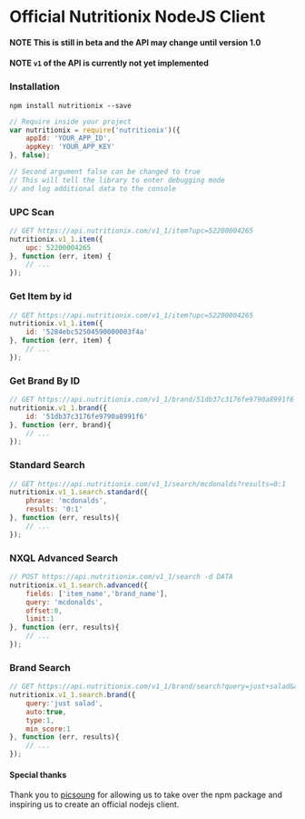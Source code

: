 Official Nutritionix NodeJS Client
==================================

#### NOTE This is still in beta and the API may change until version 1.0
#### NOTE `v1` of the API is currently not yet implemented

### Installation

```shell
npm install nutritionix --save
```


```js
// Require inside your project
var nutritionix = require('nutritionix')({
    appId: 'YOUR_APP_ID',
    appKey: 'YOUR_APP_KEY'
}, false);

// Second argument false can be changed to true
// This will tell the library to enter debugging mode
// and log additional data to the console
```

### UPC Scan

```js
// GET https://api.nutritionix.com/v1_1/item?upc=52200004265
nutritionix.v1_1.item({
    upc: 52200004265
}, function (err, item) {
    // ...
});
```

### Get Item by id

```js
// GET https://api.nutritionix.com/v1_1/item?upc=52200004265
nutritionix.v1_1.item({
    id: '5284ebc52504590000003f4a'
}, function (err, item) {
    // ...
});
```

### Get Brand By ID

```js
// GET https://api.nutritionix.com/v1_1/brand/51db37c3176fe9790a8991f6
nutritionix.v1_1.brand({
    id: '51db37c3176fe9790a8991f6'
}, function (err, brand){
    // ...
});
```


### Standard Search

```js
// GET https://api.nutritionix.com/v1_1/search/mcdonalds?results=0:1
nutritionix.v1_1.search.standard({
    phrase: 'mcdonalds',
    results: '0:1'
}, function (err, results){
    // ...
});
```

### NXQL Advanced Search

```js
// POST https://api.nutritionix.com/v1_1/search -d DATA
nutritionix.v1_1.search.advanced({
    fields: ['item_name','brand_name'],
    query: 'mcdonalds',
    offset:0,
    limit:1
}, function (err, results){
    // ...
});
```

### Brand Search

```js
// GET https://api.nutritionix.com/v1_1/brand/search?query=just+salad&auto=true&type=1&min_score=1
nutritionix.v1_1.search.brand({
    query:'just salad',
    auto:true,
    type:1,
    min_score:1
}, function (err, results){
    // ...
});
```

#### Special thanks
Thank you to [picsoung][1] for allowing us to take over the npm package and inspiring us to create an official nodejs client.

[1]:https://www.npmjs.org/~picsoung